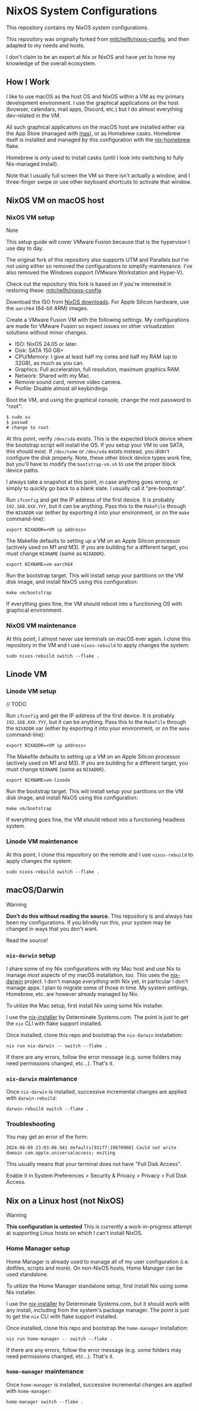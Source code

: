 # NixOS System Configurations

This repository contains my NixOS system configurations.

This repository was originally forked from
[mitchellh/nixos-config](https://github.com/mitchellh/nixos-config), and then
adapted to my needs and hosts.

I don't claim to be an expert at Nix or NixOS and have yet to hone my knowledge
of the overall ecosystem.

## How I Work

I like to use macOS as the host OS and NixOS within a VM as my primary
development environment. I use the graphical applications on the host (browser,
calendars, mail apps, Discord, etc.) but I do almost everything dev-related in
the VM.

All such graphical applications on the macOS host are installed either via the
App Store (managed with [mas](https://github.com/mas-cli/mas)), or as Homebrew
casks. Homebrew itself is installed and managed by this configuration with the
[nix-homebrew](https://github.com/zhaofengli/nix-homebrew) flake.

Homebrew is _only_ used to install casks (until I look into switching to fully
Nix-managed install).

Note that I usually full screen the VM so there isn't actually a window, and I
three-finger swipe or use other keyboard shortcuts to activate that window.

## NixOS VM on macOS host

### NixOS VM setup

>[!NOTE]
>
> This setup guide will cover VMware Fusion because that is the hypervisor I use
> day to day.
>
> The original fork of this repository also supports UTM and Parallels but I'm
> not using either so removed the configurations to simplify maintenance. I've
> also removed the Windows support (VMware Workstation and Hyper-V).
>
> Check out the repository this fork is based on if you're interested in
> restoring these:
> [mitchellh/nixos-config](https://github.com/mitchellh/nixos-config).

Download the ISO from [NixOS downloads](https://nixos.org/download/#nixos-iso).
For Apple Silicon hardware, use the `aarch64` (64-bit ARM) images.

Create a VMware Fusion VM with the following settings. My configurations are
made for VMware Fusion so expect issues on other virtualization solutions
without minor changes.

* ISO: NixOS 24.05 or later.
* Disk: SATA 150 GB+
* CPU/Memory: I give at least half my cores and half my RAM (up to 32GB), as
  much as you can.
* Graphics: Full acceleration, full resolution, maximum graphics RAM.
* Network: Shared with my Mac.
* Remove sound card, remove video camera.
* Profile: Disable almost all keybindings

Boot the VM, and using the graphical console, change the root password to "root":

```shell
$ sudo su
$ passwd
# change to root
```

At this point, verify `/dev/sda` exists. This is the expected block device where
the bootstrap script will install the OS. If you setup your VM to use SATA, this
should exist. If `/dev/nvme` or `/dev/vda` exists instead, you didn't configure
the disk properly. Note, these other block device types work fine, but you'll
have to modify the `bootstrap-vm.sh` to use the proper block device paths.

I always take a snapshot at this point, in case anything goes wrong, or simply
to quickly go back to a blank slate. I usually call it "pre-bootstrap".

Run `ifconfig` and get the IP address of the first device. It is probably
`192.168.XXX.YYY`, but it can be anything. Pass this to the `Makefile` through
the `NIXADDR` var (either by exporting it into your environment, or on the
`make` command-line):

```shell
export NIXADDR=<VM ip address>
```

The Makefile defaults to setting up a VM on an Apple Silicon processor (actively
used on M1 and M3). If you are building for a different target, you must change
`NIXNAME` (same as `NIXADDR`).

```shell
export NIXNAME=vm-aarch64
```

Run the bootstrap target. This will install setup your partitions on the VM disk
image, and install NixOS using this configuration:

```shell
make vm/bootstrap
```

If everything goes fine, the VM should reboot into a functioning OS with
graphical environment.

### NixOS VM maintenance

At this point, I almost never use terminals on macOS ever again. I clone this
repository in the VM and I use `nixos-rebuild` to apply changes the system:

```shell
sudo nixos-rebuild switch --flake .
```

## Linode VM

### Linode VM setup

// TODO

Run `ifconfig` and get the IP address of the first device. It is probably
`192.168.XXX.YYY`, but it can be anything. Pass this to the `Makefile` through
the `NIXADDR` var (either by exporting it into your environment, or on the
`make` command-line):

```shell
export NIXADDR=<VM ip address>
```

The Makefile defaults to setting up a VM on an Apple Silicon processor (actively
used on M1 and M3). If you are building for a different target, you must change
`NIXNAME` (same as `NIXADDR`).

```shell
export NIXNAME=vm-linode
```

Run the bootstrap target. This will install setup your partitions on the VM disk
image, and install NixOS using this configuration:

```shell
make vm/bootstrap
```

If everything goes fine, the VM should reboot into a functioning headless
system.

### Linode VM maintenance

At this point, I clone this repository on the remote and I use `nixos-rebuild`
to apply changes the system:

```shell
sudo nixos-rebuild switch --flake .
```

## macOS/Darwin

>[!WARNING]
>
> **Don't do this without reading the source.**
> This repository is and always has been _my_ configurations. If you blindly run
> this, your system may be changed in ways that you don't want.
>
> Read the source!

### `nix-darwin` setup

I share some of my Nix configurations with my Mac host and use Nix to manage
_most_ aspects of my macOS installation, too. This uses the
[nix-darwin](https://github.com/LnL7/nix-darwin) project. I don't manage
_everything_ with Nix yet, in particular I don't manage apps. I plan to migrate
some of those in time. My system settings, Homebrew, etc. are however already
managed by Nix.

To utilize the Mac setup, first install Nix using some Nix installer.

I use the [nix-installer](https://github.com/DeterminateSystems/nix-installer)
by Determinate Systems.com. The point is just to get the `nix` CLI with flake
support installed.

Once installed, clone this repo and bootstrap the `nix-darwin` installation:

```shell
nix run nix-darwin -- switch --flake .
```

If there are any errors, follow the error message (e.g. some folders may need
permissions changed, etc…). That's it.

### `nix-darwin` maintenance

Once `nix-darwin` is installed, successive incremental changes are applied with
`darwin-rebuild`:

```shell
darwin-rebuild switch --flake .
```

### Troubleshooting

You may get an error of the form:

```
2024-08-09 23:03:08.941 defaults[91177:19870960] Could not write domain com.apple.universalaccess; exiting
```

This usually means that your terminal does not have "Full Disk Access".

Enable it in System Preferences > Security & Privacy > Privacy > Full Disk
Access.

## Nix on a Linux host (not NixOS)

>[!WARNING]
>
> **This configuration is untested**
> This is currently a work-in-progress attempt at supporting Linux hosts on
> which I can't install NixOS.

### Home Manager setup

Home Manager is already used to manage all of my user configuration (i.e.
dotfiles, scripts and more). On non-NixOS hosts, Home Manager can be used
standalone.

To utilize the Home Manager standalone setup, first install Nix using some Nix
installer.

I use the [nix-installer](https://github.com/DeterminateSystems/nix-installer)
by Determinate Systems.com, but it should work with any install, including from
the system's package manager. The point is just to get the `nix` CLI with flake
support installed.

Once installed, clone this repo and bootstrap the `home-manager` installation:

```shell
nix run home-manager -- switch --flake .
```

If there are any errors, follow the error message (e.g. some folders may need
permissions changed, etc…). That's it.

### `home-manager` maintenance

Once `home-manager` is installed, successive incremental changes are applied with
`home-manager`:

```shell
home-manager switch --flake .
```
